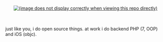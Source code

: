 <!-- this svg+css thing is pretty much stolen from https://github.com/sindresorhus/css-in-readme-like-wat -->
<br>
<div align="center">
  <a href="">
    <!-- 
      this line references a file in my repo relative the my profile page.
      this means this image will not display correctly in the repo itself.
    -->
    <img src="/vladdeSV/vladdeSV/raw/master/header.svg" alt="(image does not display correctly when viewing this repo directly)">
  </a>
</div>
<br>
<br>

just like you, i do open source things. at work i do backend PHP (7, OOP) and iOS (objc).
